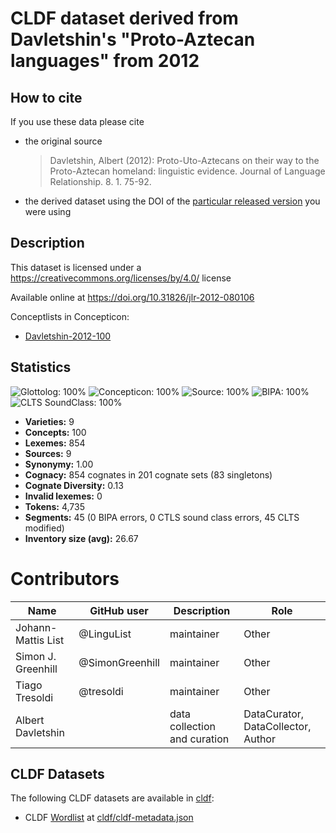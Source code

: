# CLDF dataset derived from Davletshin's "Proto-Aztecan languages" from 2012

## How to cite

If you use these data please cite
- the original source
  > Davletshin, Albert (2012): Proto-Uto-Aztecans on their way to the Proto-Aztecan homeland: linguistic evidence. Journal of Language Relationship. 8. 1. 75-92.
- the derived dataset using the DOI of the [particular released version](../../releases/) you were using

## Description


This dataset is licensed under a https://creativecommons.org/licenses/by/4.0/ license

Available online at https://doi.org/10.31826/jlr-2012-080106


Conceptlists in Concepticon:
- [Davletshin-2012-100](https://concepticon.clld.org/contributions/Davletshin-2012-100)
## Statistics


![Glottolog: 100%](https://img.shields.io/badge/Glottolog-100%25-brightgreen.svg "Glottolog: 100%")
![Concepticon: 100%](https://img.shields.io/badge/Concepticon-100%25-brightgreen.svg "Concepticon: 100%")
![Source: 100%](https://img.shields.io/badge/Source-100%25-brightgreen.svg "Source: 100%")
![BIPA: 100%](https://img.shields.io/badge/BIPA-100%25-brightgreen.svg "BIPA: 100%")
![CLTS SoundClass: 100%](https://img.shields.io/badge/CLTS%20SoundClass-100%25-brightgreen.svg "CLTS SoundClass: 100%")

- **Varieties:** 9
- **Concepts:** 100
- **Lexemes:** 854
- **Sources:** 9
- **Synonymy:** 1.00
- **Cognacy:** 854 cognates in 201 cognate sets (83 singletons)
- **Cognate Diversity:** 0.13
- **Invalid lexemes:** 0
- **Tokens:** 4,735
- **Segments:** 45 (0 BIPA errors, 0 CTLS sound class errors, 45 CLTS modified)
- **Inventory size (avg):** 26.67

# Contributors

Name | GitHub user | Description | Role
--- | --- | --- | ---
Johann-Mattis List | @LinguList | maintainer | Other 
Simon J. Greenhill | @SimonGreenhill | maintainer | Other
Tiago Tresoldi | @tresoldi | maintainer | Other
Albert Davletshin | | data collection and curation | DataCurator, DataCollector, Author




## CLDF Datasets

The following CLDF datasets are available in [cldf](cldf):

- CLDF [Wordlist](https://github.com/cldf/cldf/tree/master/modules/Wordlist) at [cldf/cldf-metadata.json](cldf/cldf-metadata.json)